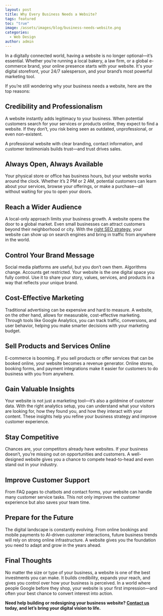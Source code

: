 ```yaml
---
layout: post
title: Why Every Business Needs a Website?
tags: featured
toc: "true"
image: /assets/images/blog/business-needs-website.png
categories:
  - Web Design
author: admin
---
```

In a digitally connected world, having a website is no longer optional—it’s essential. Whether you’re running a local bakery, a law firm, or a global e-commerce brand, your online presence starts with your website. It's your digital storefront, your 24/7 salesperson, and your brand’s most powerful marketing tool.

If you’re still wondering why your business needs a website, here are the top reasons:

## Credibility and Professionalism

A website instantly adds legitimacy to your business. When potential customers search for your services or products online, they expect to find a website. If they don’t, you risk being seen as outdated, unprofessional, or even non-existent.

A professional website with clear branding, contact information, and customer testimonials builds trust—and trust drives sales.

## Always Open, Always Available

Your physical store or office has business hours, but your website works around the clock. Whether it’s 2 PM or 2 AM, potential customers can learn about your services, browse your offerings, or make a purchase—all without waiting for you to open your doors.

## Reach a Wider Audience

A local-only approach limits your business growth. A website opens the door to a global market. Even small businesses can attract customers beyond their neighborhood or city. With the [right SEO strategy](/web-design-seo/), your website can show up on search engines and bring in traffic from anywhere in the world.

## Control Your Brand Message

Social media platforms are useful, but you don’t own them. Algorithms change. Accounts get restricted. Your website is the one digital space you fully control. Use it to share your story, values, services, and products in a way that reflects your unique brand.

## Cost-Effective Marketing

Traditional advertising can be expensive and hard to measure. A website, on the other hand, allows for measurable, cost-effective marketing. Through tools like Google Analytics, you can track traffic, conversions, and user behavior, helping you make smarter decisions with your marketing budget.

## Sell Products and Services Online

E-commerce is booming. If you sell products or offer services that can be booked online, your website becomes a revenue generator. Online stores, booking forms, and payment integrations make it easier for customers to do business with you from anywhere.

## Gain Valuable Insights

Your website is not just a marketing tool—it’s also a goldmine of customer data. With the right analytics setup, you can understand what your visitors are looking for, how they found you, and how they interact with your content. These insights help you refine your business strategy and improve customer experience.

## Stay Competitive

Chances are, your competitors already have websites. If your business doesn’t, you’re missing out on opportunities and customers. A well-designed website gives you a chance to compete head-to-head and even stand out in your industry.

## Improve Customer Support

From FAQ pages to chatbots and contact forms, your website can handle many customer service tasks. This not only improves the customer experience but also saves your team time.

## Prepare for the Future

The digital landscape is constantly evolving. From online bookings and mobile payments to AI-driven customer interactions, future business trends will rely on strong online infrastructure. A website gives you the foundation you need to adapt and grow in the years ahead.

## Final Thoughts

No matter the size or type of your business, a website is one of the best investments you can make. It builds credibility, expands your reach, and gives you control over how your business is perceived. In a world where people Google before they shop, your website is your first impression—and often your best chance to convert interest into action.

**Need help building or redesigning your business website? [Contact us](/#contact) today, and let’s bring your digital vision to life.**
